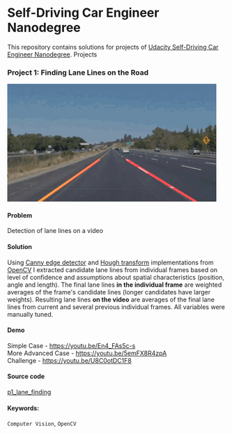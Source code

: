# Self-Driving Car Engineer Nanodegree
This repository contains solutions for projects of [Udacity Self-Driving Car Engineer Nanodegree](https://udacity.com/course/self-driving-car-engineer-nanodegree--nd013).
Projects
### Project 1: Finding Lane Lines on the Road
![Finding Lane Lines on the Road](p1_lane_finding/preview.gif)  
#### Problem
Detection of lane lines on a video
#### Solution
Using [Canny edge detector](https://en.wikipedia.org/wiki/Canny_edge_detector) and [Hough transform](https://en.wikipedia.org/wiki/Hough_transform) implementations from [OpenCV](https://opencv.org/) I extracted candidate lane lines from individual frames based on level of confidence and assumptions about spatial characteristics (position, angle and length). The final lane lines **in the individual frame** are weighted averages of the frame's candidate lines (longer candidates have larger weights). Resulting lane lines **on the video** are averages of the final lane lines from current and several previous individual frames. All variables were manually tuned.
#### Demo
Simple Case - https://youtu.be/En4_FAs5c-s  
More Advanced Case - https://youtu.be/5emFX8R4zpA  
Challenge - https://youtu.be/U8C0otDC1F8
#### Source code
[p1_lane_finding](p1_lane_finding)  
#### Keywords:
`Computer Vision`, `OpenCV`
